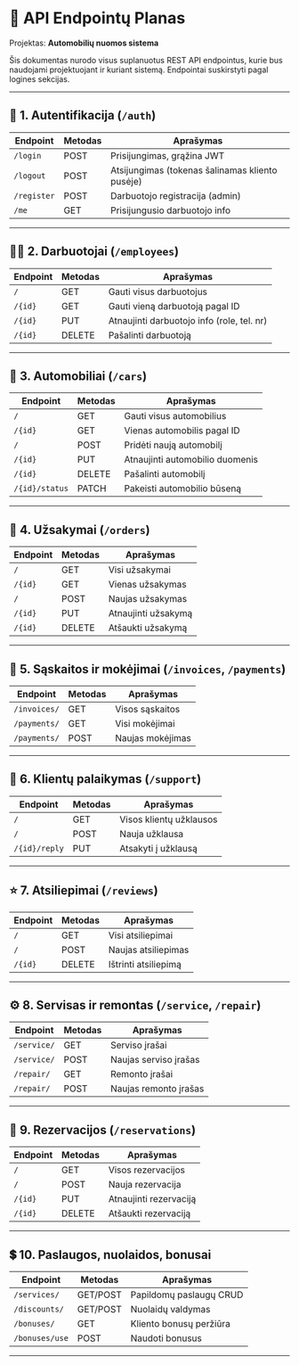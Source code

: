 # 🚀 API Endpointų Planas

Projektas: **Automobilių nuomos sistema**

Šis dokumentas nurodo visus suplanuotus REST API endpointus, kurie bus naudojami projektuojant ir kuriant sistemą. Endpointai suskirstyti pagal logines sekcijas.

---

## 🔐 1. Autentifikacija (`/auth`)

| Endpoint    | Metodas | Aprašymas                                       |
| ----------- | ------- | ----------------------------------------------- |
| `/login`    | POST    | Prisijungimas, grąžina JWT                      |
| `/logout`   | POST    | Atsijungimas (tokenas šalinamas kliento pusėje) |
| `/register` | POST    | Darbuotojo registracija (admin)                 |
| `/me`       | GET     | Prisijungusio darbuotojo info                   |

---

## 👨‍💼 2. Darbuotojai (`/employees`)

| Endpoint | Metodas | Aprašymas                                  |
| -------- | ------- | ------------------------------------------ |
| `/`      | GET     | Gauti visus darbuotojus                    |
| `/{id}`  | GET     | Gauti vieną darbuotoją pagal ID            |
| `/{id}`  | PUT     | Atnaujinti darbuotojo info (role, tel. nr) |
| `/{id}`  | DELETE  | Pašalinti darbuotoją                       |

---

## 🚗 3. Automobiliai (`/cars`)

| Endpoint       | Metodas | Aprašymas                       |
| -------------- | ------- | ------------------------------- |
| `/`            | GET     | Gauti visus automobilius        |
| `/{id}`        | GET     | Vienas automobilis pagal ID     |
| `/`            | POST    | Pridėti naują automobilį        |
| `/{id}`        | PUT     | Atnaujinti automobilio duomenis |
| `/{id}`        | DELETE  | Pašalinti automobilį            |
| `/{id}/status` | PATCH   | Pakeisti automobilio būseną     |

---

## 💼 4. Užsakymai (`/orders`)

| Endpoint | Metodas | Aprašymas           |
| -------- | ------- | ------------------- |
| `/`      | GET     | Visi užsakymai      |
| `/{id}`  | GET     | Vienas užsakymas    |
| `/`      | POST    | Naujas užsakymas    |
| `/{id}`  | PUT     | Atnaujinti užsakymą |
| `/{id}`  | DELETE  | Atšaukti užsakymą   |

---

## 📃 5. Sąskaitos ir mokėjimai (`/invoices`, `/payments`)

| Endpoint     | Metodas | Aprašymas        |
| ------------ | ------- | ---------------- |
| `/invoices/` | GET     | Visos sąskaitos  |
| `/payments/` | GET     | Visi mokėjimai   |
| `/payments/` | POST    | Naujas mokėjimas |

---

## 💬 6. Klientų palaikymas (`/support`)

| Endpoint      | Metodas | Aprašymas               |
| ------------- | ------- | ----------------------- |
| `/`           | GET     | Visos klientų užklausos |
| `/`           | POST    | Nauja užklausa          |
| `/{id}/reply` | PUT     | Atsakyti į užklausą     |

---

## ⭐ 7. Atsiliepimai (`/reviews`)

| Endpoint | Metodas | Aprašymas            |
| -------- | ------- | -------------------- |
| `/`      | GET     | Visi atsiliepimai    |
| `/`      | POST    | Naujas atsiliepimas  |
| `/{id}`  | DELETE  | Ištrinti atsiliepimą |

---

## ⚙️ 8. Servisas ir remontas (`/service`, `/repair`)

| Endpoint    | Metodas | Aprašymas             |
| ----------- | ------- | --------------------- |
| `/service/` | GET     | Serviso įrašai        |
| `/service/` | POST    | Naujas serviso įrašas |
| `/repair/`  | GET     | Remonto įrašai        |
| `/repair/`  | POST    | Naujas remonto įrašas |

---

## 🚊 9. Rezervacijos (`/reservations`)

| Endpoint | Metodas | Aprašymas              |
| -------- | ------- | ---------------------- |
| `/`      | GET     | Visos rezervacijos     |
| `/`      | POST    | Nauja rezervacija      |
| `/{id}`  | PUT     | Atnaujinti rezervaciją |
| `/{id}`  | DELETE  | Atšaukti rezervaciją   |

---

## 💲 10. Paslaugos, nuolaidos, bonusai

| Endpoint       | Metodas  | Aprašymas               |
| -------------- | -------- | ----------------------- |
| `/services/`   | GET/POST | Papildomų paslaugų CRUD |
| `/discounts/`  | GET/POST | Nuolaidų valdymas       |
| `/bonuses/`    | GET      | Kliento bonusų peržiūra |
| `/bonuses/use` | POST     | Naudoti bonusus         |

---
